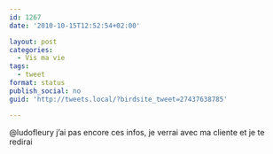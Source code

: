```yaml
---
id: 1267
date: '2010-10-15T12:52:54+02:00'

layout: post
categories:
  - Vis ma vie
tags:
  - tweet
format: status
publish_social: no
guid: 'http://tweets.local/?birdsite_tweet=27437638785'

---
```


@ludofleury j’ai pas encore ces infos, je verrai avec ma cliente et je te redirai